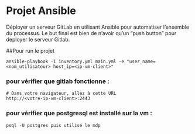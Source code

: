 # Projet Ansible
Déployer un serveur GitLab en utilisant Ansible pour automatiser l’ensemble du processus. Le but final est bien de n’avoir qu’un “push button” pour deployer le serveur Gitlab.

##Pour run le projet

```shell
ansible-playbook -i inventory.yml main.yml -e "user_name=<nom_utilisateur> host_ip=<ip-vm-client>"
```

### pour vérifier que gitlab fonctionne : 

```shell
# Dans votre navigateur, allez à cette URL
http://<votre-ip-vm-client>:2443
```

### pour vérifier que postgresql est installé sur la vm : 

```shell
psql -U postgres puis utilisé le mdp
```
